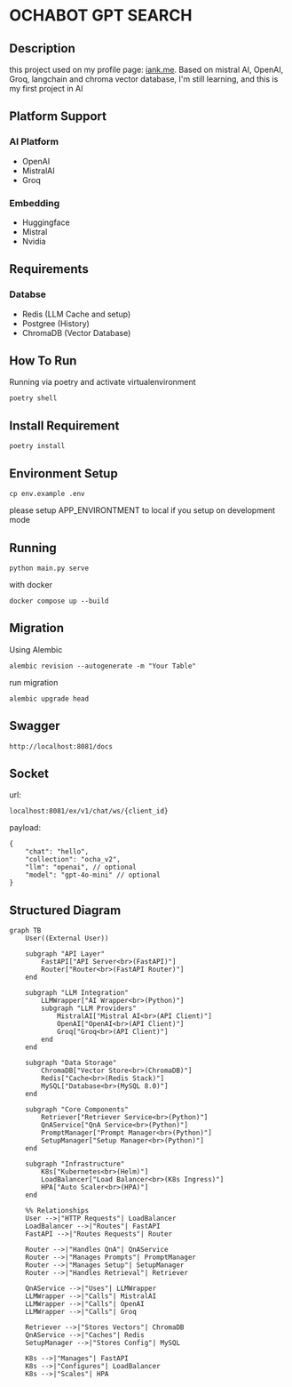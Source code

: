 # OCHABOT GPT SEARCH
## Description
this project used on my profile page: [iank.me](https://iank.me).
Based on mistral AI, OpenAI, Groq, langchain and chroma vector database, I'm still learning, and this is my first project in AI

## Platform Support
### AI Platform
- OpenAI
- MistralAI
- Groq

### Embedding
- Huggingface
- Mistral
- Nvidia

## Requirements
### Databse
- Redis (LLM Cache and setup)
- Postgree (History)
- ChromaDB (Vector Database)

## How To Run
Running via poetry and activate virtualenvironment
```
poetry shell
```

## Install Requirement
```
poetry install
```

## Environment Setup
```
cp env.example .env
```
please setup APP_ENVIRONTMENT to local if you setup on development mode

## Running 
```
python main.py serve
```
with docker
```
docker compose up --build
```

## Migration
Using Alembic
```
alembic revision --autogenerate -m "Your Table"
```
run migration
```
alembic upgrade head
```

## Swagger
```
http://localhost:8081/docs
```

## Socket
url:
```
localhost:8081/ex/v1/chat/ws/{client_id}
```
payload:
```
{
    "chat": "hello",
    "collection": "ocha_v2",
    "llm": "openai", // optional
    "model": "gpt-4o-mini" // optional
}
```

## Structured Diagram
```mermaid
graph TB
    User((External User))

    subgraph "API Layer"
        FastAPI["API Server<br>(FastAPI)"]
        Router["Router<br>(FastAPI Router)"]
    end

    subgraph "LLM Integration"
        LLMWrapper["AI Wrapper<br>(Python)"]
        subgraph "LLM Providers"
            MistralAI["Mistral AI<br>(API Client)"]
            OpenAI["OpenAI<br>(API Client)"]
            Groq["Groq<br>(API Client)"]
        end
    end

    subgraph "Data Storage"
        ChromaDB["Vector Store<br>(ChromaDB)"]
        Redis["Cache<br>(Redis Stack)"]
        MySQL["Database<br>(MySQL 8.0)"]
    end

    subgraph "Core Components"
        Retriever["Retriever Service<br>(Python)"]
        QnAService["QnA Service<br>(Python)"]
        PromptManager["Prompt Manager<br>(Python)"]
        SetupManager["Setup Manager<br>(Python)"]
    end

    subgraph "Infrastructure"
        K8s["Kubernetes<br>(Helm)"]
        LoadBalancer["Load Balancer<br>(K8s Ingress)"]
        HPA["Auto Scaler<br>(HPA)"]
    end

    %% Relationships
    User -->|"HTTP Requests"| LoadBalancer
    LoadBalancer -->|"Routes"| FastAPI
    FastAPI -->|"Routes Requests"| Router
    
    Router -->|"Handles QnA"| QnAService
    Router -->|"Manages Prompts"| PromptManager
    Router -->|"Manages Setup"| SetupManager
    Router -->|"Handles Retrieval"| Retriever

    QnAService -->|"Uses"| LLMWrapper
    LLMWrapper -->|"Calls"| MistralAI
    LLMWrapper -->|"Calls"| OpenAI
    LLMWrapper -->|"Calls"| Groq

    Retriever -->|"Stores Vectors"| ChromaDB
    QnAService -->|"Caches"| Redis
    SetupManager -->|"Stores Config"| MySQL

    K8s -->|"Manages"| FastAPI
    K8s -->|"Configures"| LoadBalancer
    K8s -->|"Scales"| HPA
```